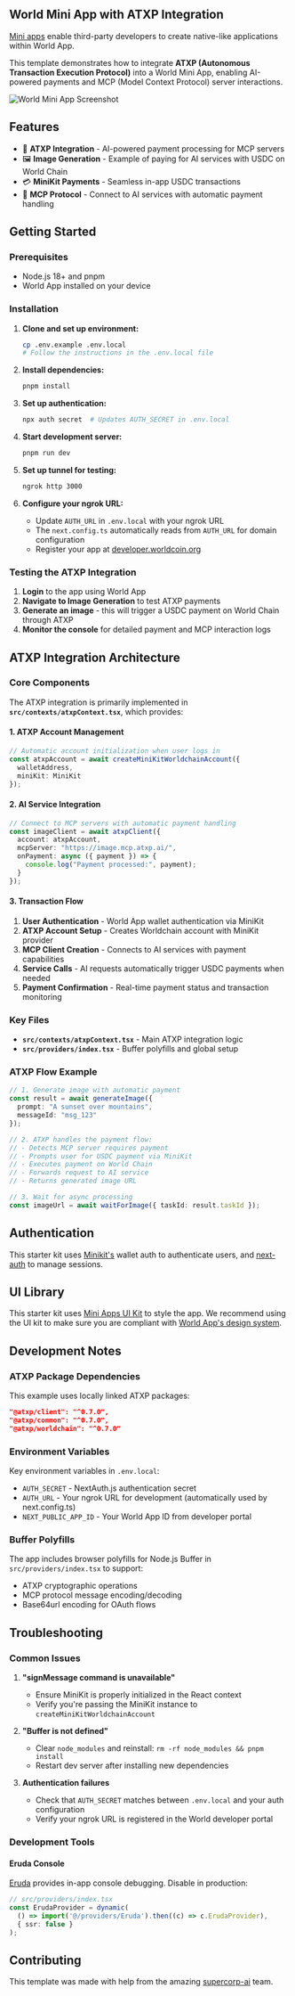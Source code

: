 ## World Mini App with ATXP Integration

[Mini apps](https://docs.worldcoin.org/mini-apps) enable third-party developers to create native-like applications within World App.

This template demonstrates how to integrate **ATXP (Autonomous Transaction Execution Protocol)** into a World Mini App, enabling AI-powered payments and MCP (Model Context Protocol) server interactions.

![World Mini App Screenshot](screenshot.png)

## Features

- 🤖 **ATXP Integration** - AI-powered payment processing for MCP servers
- 🖼️ **Image Generation** - Example of paying for AI services with USDC on World Chain
- 💳 **MiniKit Payments** - Seamless in-app USDC transactions
- 🔧 **MCP Protocol** - Connect to AI services with automatic payment handling

## Getting Started

### Prerequisites

- Node.js 18+ and pnpm
- World App installed on your device

### Installation

1. **Clone and set up environment:**
   ```bash
   cp .env.example .env.local
   # Follow the instructions in the .env.local file
   ```

2. **Install dependencies:**
   ```bash
   pnpm install
   ```

3. **Set up authentication:**
   ```bash
   npx auth secret  # Updates AUTH_SECRET in .env.local
   ```

4. **Start development server:**
   ```bash
   pnpm run dev
   ```

5. **Set up tunnel for testing:**
   ```bash
   ngrok http 3000
   ```

6. **Configure your ngrok URL:**
   - Update `AUTH_URL` in `.env.local` with your ngrok URL
   - The `next.config.ts` automatically reads from `AUTH_URL` for domain configuration
   - Register your app at [developer.worldcoin.org](https://developer.worldcoin.org)

### Testing the ATXP Integration

1. **Login** to the app using World App
2. **Navigate to Image Generation** to test ATXP payments
3. **Generate an image** - this will trigger a USDC payment on World Chain through ATXP
4. **Monitor the console** for detailed payment and MCP interaction logs

## ATXP Integration Architecture

### Core Components

The ATXP integration is primarily implemented in **`src/contexts/atxpContext.tsx`**, which provides:

#### 1. **ATXP Account Management**
```typescript
// Automatic account initialization when user logs in
const atxpAccount = await createMiniKitWorldchainAccount({
  walletAddress,
  miniKit: MiniKit
});
```

#### 2. **AI Service Integration**
```typescript
// Connect to MCP servers with automatic payment handling
const imageClient = await atxpClient({
  account: atxpAccount,
  mcpServer: "https://image.mcp.atxp.ai/",
  onPayment: async ({ payment }) => {
    console.log("Payment processed:", payment);
  }
});
```

#### 3. **Transaction Flow**
1. **User Authentication** - World App wallet authentication via MiniKit
2. **ATXP Account Setup** - Creates Worldchain account with MiniKit provider
3. **MCP Client Creation** - Connects to AI services with payment capabilities
4. **Service Calls** - AI requests automatically trigger USDC payments when needed
5. **Payment Confirmation** - Real-time payment status and transaction monitoring

### Key Files

- **`src/contexts/atxpContext.tsx`** - Main ATXP integration logic
- **`src/providers/index.tsx`** - Buffer polyfills and global setup

### ATXP Flow Example

```typescript
// 1. Generate image with automatic payment
const result = await generateImage({
  prompt: "A sunset over mountains",
  messageId: "msg_123"
});

// 2. ATXP handles the payment flow:
// - Detects MCP server requires payment
// - Prompts user for USDC payment via MiniKit
// - Executes payment on World Chain
// - Forwards request to AI service
// - Returns generated image URL

// 3. Wait for async processing
const imageUrl = await waitForImage({ taskId: result.taskId });
```

## Authentication

This starter kit uses [Minikit's](https://github.com/worldcoin/minikit-js) wallet auth to authenticate users, and [next-auth](https://authjs.dev/getting-started) to manage sessions.

## UI Library

This starter kit uses [Mini Apps UI Kit](https://github.com/worldcoin/mini-apps-ui-kit) to style the app. We recommend using the UI kit to make sure you are compliant with [World App's design system](https://docs.world.org/mini-apps/design/app-guidelines).

## Development Notes

### ATXP Package Dependencies

This example uses locally linked ATXP packages:
```json
"@atxp/client": "^0.7.0",
"@atxp/common": "^0.7.0",
"@atxp/worldchain": "^0.7.0"
```

### Environment Variables

Key environment variables in `.env.local`:
- `AUTH_SECRET` - NextAuth.js authentication secret
- `AUTH_URL` - Your ngrok URL for development (automatically used by next.config.ts)
- `NEXT_PUBLIC_APP_ID` - Your World App ID from developer portal

### Buffer Polyfills

The app includes browser polyfills for Node.js Buffer in `src/providers/index.tsx` to support:
- ATXP cryptographic operations
- MCP protocol message encoding/decoding
- Base64url encoding for OAuth flows

## Troubleshooting

### Common Issues

1. **"signMessage command is unavailable"**
   - Ensure MiniKit is properly initialized in the React context
   - Verify you're passing the MiniKit instance to `createMiniKitWorldchainAccount`

2. **"Buffer is not defined"**
   - Clear `node_modules` and reinstall: `rm -rf node_modules && pnpm install`
   - Restart dev server after installing new dependencies

3. **Authentication failures**
   - Check that `AUTH_SECRET` matches between `.env.local` and your auth configuration
   - Verify your ngrok URL is registered in the World developer portal

### Development Tools

#### Eruda Console

[Eruda](https://github.com/liriliri/eruda) provides in-app console debugging. Disable in production:

```typescript
// src/providers/index.tsx
const ErudaProvider = dynamic(
  () => import('@/providers/Eruda').then((c) => c.ErudaProvider),
  { ssr: false }
);
```

## Contributing

This template was made with help from the amazing [supercorp-ai](https://github.com/supercorp-ai) team.
